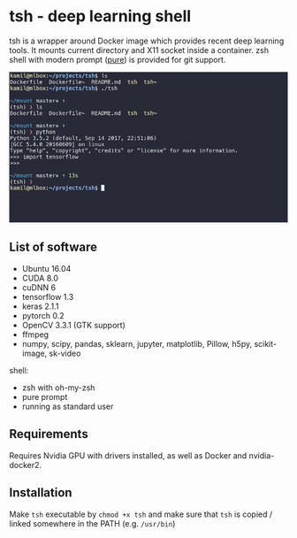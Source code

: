 # tsh - deep learning shell

tsh is a wrapper around Docker image which provides recent deep learning tools. It mounts current directory and X11 socket inside a container. zsh shell with modern prompt ([pure](https://github.com/sindresorhus/pure)) is provided for git support.

![alt text](screenshot.png)

## List of software

- Ubuntu 16.04
- CUDA 8.0
- cuDNN 6
- tensorflow 1.3
- keras 2.1.1
- pytorch 0.2
- OpenCV 3.3.1 (GTK support)
- ffmpeg
- numpy, scipy, pandas, sklearn, jupyter, matplotlib, Pillow, h5py, scikit-image, sk-video

shell:
- zsh with oh-my-zsh
- pure prompt
- running as standard user

## Requirements

Requires Nvidia GPU with drivers installed, as well as Docker and
nvidia-docker2.

## Installation

Make ```tsh``` executable by ```chmod +x tsh``` and make sure that ```tsh``` is copied / linked somewhere in the PATH (e.g. ```/usr/bin```)
